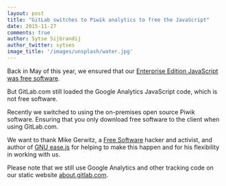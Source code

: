 ```yaml
---
layout: post
title: "GitLab switches to Piwik analytics to free the JavaScript"
date: 2015-11-27
comments: true
author: Sytse Sijbrandij
author_twitter: sytses
image_title: '/images/unsplash/water.jpg'
---
```


Back in May of this year, we ensured that our [Enterprise Edition JavaScript was free software](https://about.gitlab.com/2015/05/20/gitlab-gitorious-free-software/).

But GitLab.com still loaded the Google Analytics JavaScript code, which is not free software.

Recently we switched to using the on-premises open source Piwik software.
Ensuring that you only download free software to the client when using GitLab.com.

We want to thank Mike Gerwitz, a [Free Software](https://www.gnu.org/philosophy/free-sw.html) hacker and activist,
and author of [GNU ease.js](https://gnu.org/software/easejs) for helping to make this
happen and for his flexibility in working with us.

Please note that we still use Google Analytics and other tracking code on our static website
[about.gitlab.com](https://about.gitlab.com/).
